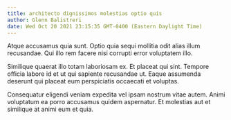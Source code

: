 ```yaml
---
title: architecto dignissimos molestias optio quis
author: Glenn Balistreri
date: Wed Oct 20 2021 23:15:35 GMT-0400 (Eastern Daylight Time)
---
```

Atque accusamus quia sunt. Optio quia sequi mollitia odit alias illum recusandae. Qui illo rem facere nisi corrupti error voluptatem illo.

 Similique quaerat illo totam laboriosam ex. Et placeat qui sint. Tempore officia labore id et ut qui sapiente recusandae ut. Eaque assumenda deserunt qui placeat eum perspiciatis occaecati et voluptas.

 Consequatur eligendi veniam expedita vel ipsam nostrum vitae autem. Animi voluptatum ea porro accusamus quidem aspernatur. Et molestias aut et similique at animi eum et quia.
